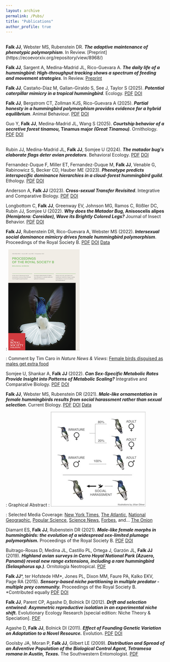 ```yaml
---
layout: archive
permalink: /Pubs/
title: "Publications"
author_profile: true
---
```

<br/>
<b>Falk JJ</b>, Webster MS, Rubenstein DR. <b><i>The adaptive maintenance of phenotypic polymorphism</i></b>. In Review. [Preprint](https://ecoevorxiv.org/repository/view/8968/)

<b>Falk JJ</b>, Sargent A, Medina-Madrid JL, Rico-Guevara A. <b><i>The daily life of a hummingbird: High-throughput tracking shows a spectrum of feeding and movement strategies</i></b>. In Review. [Preprint](https://doi.org/10.1101/2025.02.25.640146)
<br/>

<b>Falk JJ</b>, Castaño-Díaz M, Gallan-Giraldo S, See J, Taylor S (2025). <b><i>Potential caterpillar mimicry in a tropical hummingbird</i></b>. Ecology. [PDF](/files/Falk2025Eco.pdf) [DOI](https://doi.org/10.1002/ecy.70060)
<br/>

<b>Falk JJ</b>, Bergstrom CT, Zollman KJS, Rico-Guevara A (2025). <b><i>Partial honesty in a hummingbird polymorphism provides evidence for a hybrid equilibrium</i></b>. Animal Behaviour. [PDF](/files/Falk2025AnimBeh.pdf) [DOI](https://doi.org/10.1016/j.anbehav.2025.123104)
<br/>

Guo Y, <b>Falk JJ</b>, Medina-Madrid JL, Wang S (2025). <b><i>Courtship behavior of a secretive forest tinamou, </i>Tinamus major<i> (Great Tinamou)</i></b>. Ornithology. [PDF](/files/Guo2025.pdf) [DOI](https://doi.org/10.1093/ornithology/ukae062)
<br/><br/>

Rubin JJ, Medina-Madrid JL, <b>Falk JJ</b>, Somjee U (2024). <b><i>The matador bug's elaborate flags deter avian predators</i></b>. Behavioral Ecology. [PDF](/files/Rubin2024BE.pdf) [DOI](https://doi.org/10.1093/beheco/arae019)
<br/>

Fernandez-Duque F, Miller ET, Fernandez-Duque M, <b>Falk JJ</b>, Venable G, Rabinowicz S, Becker CD, Hauber ME (2023). <b><i>Phenotype predicts interspecific dominance hierarchies in a cloud-forest hummingbird guild</i></b>. Ethology. [PDF](/files/Fernandez‐Duque2023.pdf) [DOI](https://doi.org/10.1111/eth.13410)
<br/>

Anderson A, <b>Falk JJ</b> (2023). <b><i>Cross-sexual Transfer Revisited</i></b>. Integrative and Comparative Biology. [PDF](/files/Anderson2023.pdf) [DOI](https://doi.org/10.1093/icb/icad021)
<br/>

Longbottom C, <b>Falk JJ</b>, Greenway EV, Johnson MG, Ramos C, Rößler DC, Rubin JJ, Somjee U (2022). <b><i>Why does the Matador Bug, </i>Anisoscelis alipes <i>(Hemiptera: Coreidae), Wave its Brightly Colored Legs? </i></b>Journal of Insect Behavior. [PDF](/files/Longbottom2022.pdf) [DOI](https://doi.org/10.1007/s10905-022-09809-0)
<br/>

<b>Falk JJ</b>, Rubenstein DR, Rico-Guevara A, Webster MS (2022). <b><i>Intersexual social dominance mimicry drives female hummingbird polymorphism</i></b>. Proceedings of the Royal Society B. [PDF](https://jayjinsing.github.io/files/Falk2022ISDM.pdf) [DOI](https://doi.org/10.1098/rspb.2022.0332) [Data](https://zenodo.org/record/6975352) 

: ![Proceedings B Cover](/images/PRSBCover.png)

: Comment by Tim Caro in <i>Nature News & Views</i>: [Female birds disguised as males get extra food](/files/Caro2022.pdf)
<br/>

Somjee U, Shankar A, <b>Falk JJ</b> (2022). <b><i>Can Sex-Specific Metabolic Rates Provide Insight into Patterns of Metabolic Scaling?</i></b> Integrative and Comparative Biology. [PDF](/files/Somjee2022.pdf) [DOI](https://doi.org/10.1093/icb/icac135)
<br/>

<b>Falk JJ</b>, Webster MS, Rubenstein DR (2021). <b><i>Male-like ornamentation in female hummingbirds results from social harassment rather than sexual selection</i></b>. Current Biology. [PDF](/files/Falk2022CB.pdf) [DOI](https://doi.org/10.1016/j.cub.2021.07.043) [Data](https://doi.org/10.5281/zenodo.5035295)

: Graphical Abstract
: ![Graphical abstract](/images/Graphical%20Abstract.jpg)

: Selected Media Coverage: [New York Times](https://www.nytimes.com/2021/08/26/science/hummingbirds-female.html), [The Atlantic](https://www.theatlantic.com/science/archive/2021/08/female-hummingbirds-look-like-males/619893/), [National Geographic](https://www.nationalgeographic.co.uk/animals/2021/08/why-some-female-hummingbirds-masquerade-as-males), [Popular Science](https://www.popsci.com/animals/female-hummingbird-social-selection/), [Science News](https://www.sciencenews.org/article/female-hummingbird-flashy-feathers-males-harassment-attacks), [Forbes](https://www.forbes.com/sites/saratabin/2021/09/08/male-plumage-might-help-female-hummingbirds-avoid-bullying/?sh=37d71e3e7b25), and... [The Onion](https://www.theonion.com/female-hummingbirds-avoid-harassment-by-looking-like-ma-1847600416)

Diamant ES, <b>Falk JJ</b>, Rubenstein DR (2021). <b><i>Male-like female morphs in hummingbirds: the evolution of a widespread sex-limited plumage polymorphism.</i></b> Proceedings of the Royal Society B. [PDF](/files/Diamant2021PRSB.pdf) [DOI](https://doi.org/10.1098/rspb.2020.3004)
<br/>
  
Buitrago-Rosas D, Medina JL, Castillo PL, Ortega J, Garzón JL, <b>Falk JJ</b> (2019). <b><i>Highland avian surveys in Cerro Hoyal National Park (Azuero, Panamá) reveal new range extensions, including a rare hummingbird (Selasphorus sp.)</i></b>. Ornitología Neotropical. [PDF](/files/Buitrago2019ON.pdf)
<br/>
  
<b>Falk JJ</b>\*, ter Hofstede HM\*, Jones PL, Dixon MM, Faure PA, Kalko EKV, Page RA (2015). <b><i>Sensory-based niche partitioning in multiple predator - multiple prey community.</i></b> Proceedings of the Royal Society B. *Contributed equally [PDF](/files/Falk2015PRSB.pdf) [DOI](https://doi.org/10.1098/rspb.2015.0520)
<br/>

<b>Falk JJ</b>, Parent CP, Agashe D, Bolnick DI (2012).  <b><i>Drift and selection entwined: Asymmetric reproductive isolation in an experimental niche shift.</i></b> Evolutionary Ecology Research [special edition: Niche Theory & Speciation]. [PDF](/files/Falk2012.pdf)
<br/>

Agashe D, <b>Falk JJ</b>, Bolnick DI (2011).  <b><i>Effect of Founding Genetic Variation on Adaptation to a Novel Resource.</i></b> Evolution. [PDF](/files/Agashe2011.pdf) [DOI]( https://doi.org/10.1111/j.1558-5646.2011.01307.x)
<br/>

Goolsby JA, Moran P, <b>Falk JJ</b>, Gilbert LE (2009). <b><i>Distribution and Spread of an Adventive Population of the Biological Control Agent, Tetramesa romana in Austin, Texas.</i></b> The Southwestern Entomologist. [PDF](/files/Goolsby2009.pdf)

